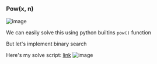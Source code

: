 <h3> Pow(x, n) </h3>

![image](https://github.com/h4ckyou/h4ckyou.github.io/assets/127159644/80060bf9-e640-4a87-a699-2f60ffd693e2)

We can easily solve this using python builtins `pow()` function

But let's implement binary search

Here's my solve script: [link]()
![image](https://github.com/h4ckyou/h4ckyou.github.io/assets/127159644/317e0f3b-4d0f-4d0f-bf52-c88befeba331)
